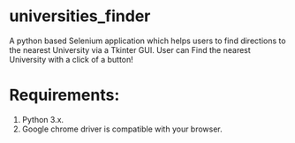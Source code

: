 # universities_finder
A python based Selenium application which helps users to find directions to the nearest University via a Tkinter GUI.  User can Find the nearest University with a click of a button!

# Requirements:
1. Python 3.x.
2. Google chrome driver is compatible with your browser.
